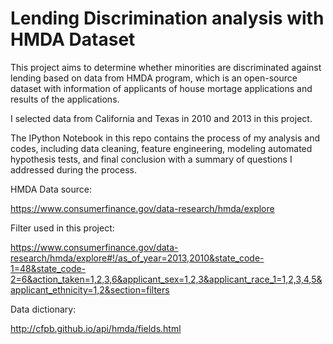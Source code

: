 # Lending Discrimination analysis with HMDA Dataset

This project aims to determine whether minorities are discriminated against lending based on data from HMDA program, which is an open-source dataset with information of applicants of house mortage applications and results of the applications.

I selected data from California and Texas in 2010 and 2013 in this project.

The IPython Notebook in this repo contains the process of my analysis and codes, including data cleaning, feature engineering, modeling automated hypothesis tests, and final conclusion with a summary of questions I addressed during the process.


HMDA Data source: 

https://www.consumerfinance.gov/data-research/hmda/explore

Filter used in this project:

https://www.consumerfinance.gov/data-research/hmda/explore#!/as_of_year=2013,2010&state_code-1=48&state_code-2=6&action_taken=1,2,3,6&applicant_sex=1,2,3&applicant_race_1=1,2,3,4,5&applicant_ethnicity=1,2&section=filters

Data dictionary:

http://cfpb.github.io/api/hmda/fields.html




